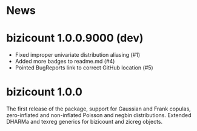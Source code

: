 # News

# bizicount 1.0.0.9000 (dev)
* Fixed improper univariate distribution aliasing (#1)
* Added more badges to readme.md (#4)
* Pointed BugReports link to correct GitHub location (#5)


# bizicount 1.0.0

The first release of the package, support for Gaussian and Frank copulas,
zero-inflated and non-inflated Poisson and negbin distributions. Extended
DHARMa and texreg generics for bizicount and zicreg objects.

